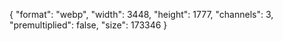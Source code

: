 {
  "format": "webp",
  "width": 3448,
  "height": 1777,
  "channels": 3,
  "premultiplied": false,
  "size": 173346
}